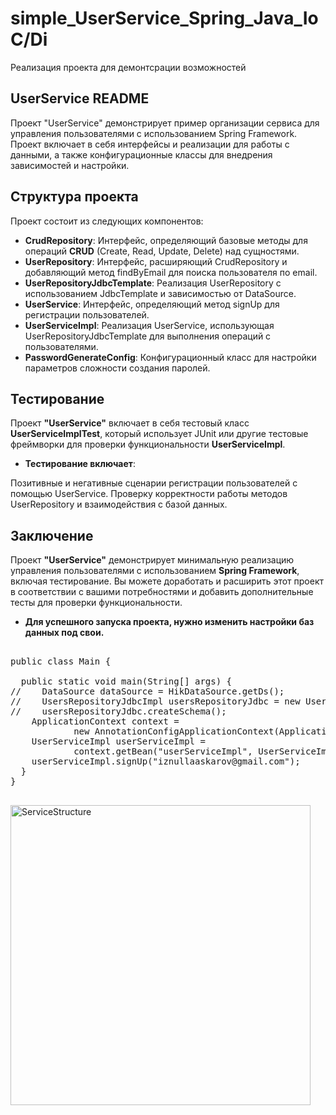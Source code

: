 # simple_UserService_Spring_Java_IoC/Di
Реализация проекта для демонтсрации возможностей

## UserService README
Проект "UserService" демонстрирует пример организации сервиса для управления пользователями с использованием Spring Framework. Проект включает в себя интерфейсы и реализации для работы с данными, а также конфигурационные классы для внедрения зависимостей и настройки.

## Структура проекта
Проект состоит из следующих компонентов:

- **CrudRepository**: Интерфейс, определяющий базовые методы для операций **CRUD** (Create, Read, Update, Delete) над сущностями.
- **UserRepository**: Интерфейс, расширяющий CrudRepository и добавляющий метод findByEmail для поиска пользователя по email.
- **UserRepositoryJdbcTemplate**: Реализация UserRepository с использованием JdbcTemplate и зависимостью от DataSource.
- **UserService**: Интерфейс, определяющий метод signUp для регистрации пользователей.
- **UserServiceImpl**: Реализация UserService, использующая UserRepositoryJdbcTemplate для выполнения операций с пользователями.
- **PasswordGenerateConfig**: Конфигурационный класс для настройки параметров сложности создания паролей.
## Тестирование
Проект **"UserService"** включает в себя тестовый класс **UserServiceImplTest**, который использует JUnit или другие тестовые фреймворки для проверки функциональности **UserServiceImpl**.
- **Тестирование включает**:

Позитивные и негативные сценарии регистрации пользователей с помощью UserService.
Проверку корректности работы методов UserRepository и взаимодействия с базой данных.

## Заключение
Проект **"UserService"** демонстрирует минимальную реализацию управления пользователями с использованием **Spring Framework**, включая тестирование. Вы можете доработать и расширить этот проект в соответствии с вашими потребностями и добавить дополнительные тесты для проверки функциональности.

- **Для успешного запуска проекта, нужно изменить настройки баз данных под свои.**

<pre>

public class Main {

  public static void main(String[] args) {
//    DataSource dataSource = HikDataSource.getDs();
//    UsersRepositoryJdbcImpl usersRepositoryJdbc = new UsersRepositoryJdbcImpl(dataSource);
//    usersRepositoryJdbc.createSchema();
    ApplicationContext context = 
			new AnnotationConfigApplicationContext(ApplicationConfig.class);
    UserServiceImpl userServiceImpl = 
			context.getBean("userServiceImpl", UserServiceImpl.class);
    userServiceImpl.signUp("iznullaaskarov@gmail.com");
  }
}

</pre>


<img width="480" alt="ServiceStructure" src="https://github.com/iznulla/simple_UserService_Spring_Java/assets/89657012/2c43c164-e219-4bbf-86ed-5a9fc019340f">
